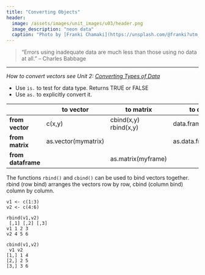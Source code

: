 ```yaml
---
title: "Converting Objects"
header:
  image: /assets/images/unit_images/u03/header.png
  image_description: "neon data"
  caption: "Photo by [Franki Chamaki](https://unsplash.com/@franki?utm_source=unsplash&amp;utm_medium=referral&amp;utm_content=creditCopyText) [from unsplash](https://unsplash.com/s/photos/data?utm_source=unsplash&amp;utm_medium=referral&amp;utm_content=creditCopyText)"
---
```

<!--more-->

> “Errors using inadequate data are much less than those using no data at all.” – Charles Babbage

---

*How to convert vectors see Unit 2: [Converting Types of Data](/moer-base-r/unit02/unit02-06_convert.html)*

* Use `is.` to test for data type. Returns TRUE or FALSE
* Use `as.` to explicitly convert it.

|   | to vector | to matrix | to dataframe |
|------------|-------------|-------------|-------------|
| <b>from vector</b> | c(x,y) | cbind(x,y) <br>rbind(x,y) | data.frame(x,y) |
| <b>from matrix</b>  | as.vector(mymatrix)  |  | as.data.frame(mymatrix) |
| <b>from dataframe</b>  |  | as.matrix(myframe) | |

The functions `rbind()` and `cbind()` can be used to bind vectors together. rbind (row bind)
arranges the vectors row by row, cbind (column bind) column by column.

```
v1 <- c(1:3)
v2 <- c(4:6)

rbind(v1,v2)
 [,1] [,2] [,3]
v1 1 2 3
v2 4 5 6

cbind(v1,v2)
 v1 v2
[1,] 1 4
[2,] 2 5
[3,] 3 6
```
<!--more-->

<!--
## Further reading

add some day
-->
